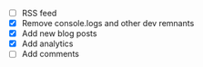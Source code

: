 - [ ] RSS feed
- [x] Remove console.logs and other dev remnants
- [x] Add new blog posts
- [x] Add analytics
- [ ] Add comments
